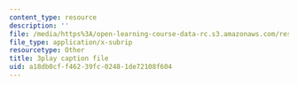 ```yaml
---
content_type: resource
description: ''
file: /media/https%3A/open-learning-course-data-rc.s3.amazonaws.com/res-21g-001-the-user-friendly-classroom-fall-2020/a18db0cff46239fc02481de72108f604_94YsseQIXq0.srt
file_type: application/x-subrip
resourcetype: Other
title: 3play caption file
uid: a18db0cf-f462-39fc-0248-1de72108f604
---
```

